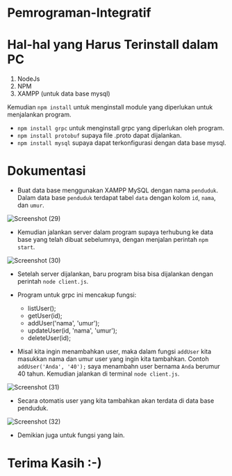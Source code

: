 # Pemrograman-Integratif

# Hal-hal yang Harus Terinstall dalam PC 

1. NodeJs
2. NPM
3. XAMPP (untuk data base mysql)

Kemudian `npm install` untuk menginstall module yang diperlukan untuk menjalankan program.
- `npm install grpc` untuk menginstall grpc yang diperlukan oleh program.
- `npm install protobuf` supaya file .proto dapat dijalankan.
- `npm install mysql` supaya dapat terkonfigurasi dengan data base mysql.

# Dokumentasi

- Buat data base menggunakan XAMPP MySQL dengan nama `penduduk`. Dalam data base `penduduk` terdapat tabel `data` dengan kolom `id`, `nama`, dan `umur`.

![Screenshot (29)](https://user-images.githubusercontent.com/113872836/230643163-0692333b-621d-4c37-bc45-2c2e74ea0a89.png)

- Kemudian jalankan server dalam program supaya terhubung ke data base yang telah dibuat sebelumnya, dengan menjalan perintah `npm start`.

![Screenshot (30)](https://user-images.githubusercontent.com/113872836/230643731-34c5cfd5-a042-43cd-869e-37c04583eb54.png)

- Setelah server dijalankan, baru program bisa bisa dijalankan dengan perintah `node client.js`.
- Program untuk grpc ini mencakup fungsi:
    - listUser();
    - getUser(id);
    - addUser('nama', 'umur');
    - updateUser(id, 'nama', 'umur');
    - deleteUser(id);

- Misal kita ingin menambahkan user, maka dalam fungsi `addUser` kita masukkan nama dan umur user yang ingin kita tambahkan. Contoh `addUser('Anda', '40');` saya menambahn user bernama `Anda` berumur 40 tahun. Kemudian jalankan di terminal `node client.js`.

![Screenshot (31)](https://user-images.githubusercontent.com/113872836/230645276-f31e7c84-e673-49e0-bf2a-6fb22a315ba7.png)

- Secara otomatis user yang kita tambahkan akan terdata di data base penduduk.

![Screenshot (32)](https://user-images.githubusercontent.com/113872836/230645459-e249f9ed-85fa-4d18-9241-8e4dd9557a71.png)

- Demikian juga untuk fungsi yang lain.

# Terima Kasih :-)

